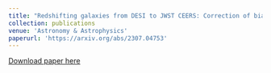 ```yaml
---
title: "Redshifting galaxies from DESI to JWST CEERS: Correction of biases and uncertainties in quantifying morphology"
collection: publications
venue: 'Astronomy & Astrophysics'
paperurl: 'https://arxiv.org/abs/2307.04753'
---
```


[Download paper here](https://arxiv.org/abs/2307.04753)
